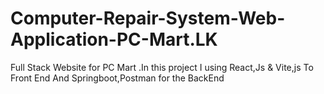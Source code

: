 # Computer-Repair-System-Web-Application-PC-Mart.LK
Full Stack Website for PC Mart .In this project I using React,Js &amp; Vite,js To Front End And Springboot,Postman for the BackEnd
